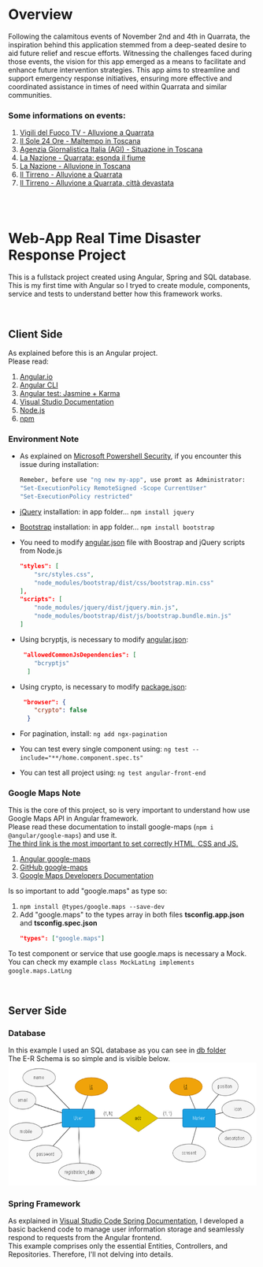 # Overview
Following the calamitous events of November 2nd and 4th in Quarrata, the inspiration behind this application stemmed from a deep-seated desire to aid future relief and rescue efforts. Witnessing the challenges faced during those events, the vision for this app emerged as a means to facilitate and enhance future intervention strategies. This app aims to streamline and support emergency response initiatives, ensuring more effective and coordinated assistance in times of need within Quarrata and similar communities.

### Some informations on events:
1. [Vigili del Fuoco TV - Alluvione a Quarrata](https://www.vigilfuoco.tv/toscana/pistoia/quarrata/alluvione-toscana-oltre-3-800-interventi-di-soccorso-625-vigili-del-fuoco)
2. [Il Sole 24 Ore - Maltempo in Toscana](https://stream24.ilsole24ore.com/video/italia/maltempo-toscana-drammatica-alluvione-quarrata/AFQqGlUB)
3. [Agenzia Giornalistica Italia (AGI) - Situazione in Toscana](https://www.agi.it/cronaca/news/2023-11-05/toscana-maltempo-situazione-critica-pistoia-ultime-notizie-23818527/)
4. [La Nazione - Quarrata: esonda il fiume](https://www.lanazione.it/pistoia/cronaca/quarrata-esonda-fiume-nu02hj6e)
5. [La Nazione - Alluvione in Toscana](https://www.lanazione.it/cronaca/alluvione-toscana-orrzx3hn)
6. [Il Tirreno - Alluvione a Quarrata](https://www.iltirreno.it/video/toscana/2023/11/04/video/alluvione-a-quarrata-la-voce-di-un-volontario-l-emozione-piu-grande-e-entrare-nell-intimita-delle-famiglie-1.100414593)
7. [Il Tirreno - Alluvione a Quarrata, città devastata](https://www.iltirreno.it/video/toscana/2023/11/04/video/alluvione-a-quarrata-dal-negozio-di-abbigliamento-alla-libreria-viaggio-nella-citta-devastata-1.100414603)

<br><br>

# Web-App Real Time Disaster Response Project
This is a fullstack project created using Angular, Spring and SQL database. This is my first time with Angular so I tryed to create module, components, service and tests to understand better how this framework works.

<br>

## Client Side
As explained before this is an Angular project.<br>
Please read:
1. [Angular.io](https://angular.io/)
2. [Angular CLI](https://angular.io/cli)
3. [Angular test: Jasmine + Karma](https://angular.io/guide/testing)
4. [Visual Studio Documentation](https://code.visualstudio.com/docs/nodejs/angular-tutorial)
5. [Node.js](https://nodejs.org/en)
6. [npm](https://www.npmjs.com/)

### Environment Note
- As explained on [Microsoft Powershell Security](https://learn.microsoft.com/it-it/powershell/module/microsoft.powershell.security/set-executionpolicy?view=powershell-7.4), if you encounter this issue during installation:
  
    ```bash
    Remeber, before use "ng new my-app", use promt as Administrator:
    "Set-ExecutionPolicy RemoteSigned -Scope CurrentUser"
    "Set-ExecutionPolicy restricted"
    ```
- [jQuery](https://jquery.com/) installation: in app folder... `npm install jquery`
- [Bootstrap](https://getbootstrap.com/) installation: in app folder... `npm install bootstrap`
- You need to modify [angular.json](/angular-front-end/angular.json) file with Boostrap and jQuery scripts from Node.js

    ```json
    "styles": [
        "src/styles.css",
        "node_modules/bootstrap/dist/css/bootstrap.min.css"
    ],
    "scripts": [
        "node_modules/jquery/dist/jquery.min.js",
        "node_modules/bootstrap/dist/js/bootstrap.bundle.min.js"
    ]
    ```
- Using bcryptjs, is necessary to modify [angular.json](/angular-front-end/angular.json):
  
    ```json
     "allowedCommonJsDependencies": [
        "bcryptjs"
      ]
    ```
- Using crypto, is necessary to modify [package.json](/angular-front-end/package.json):
  
    ```json
     "browser": {
        "crypto": false
      }
    ```
- For pagination, install: `ng add ngx-pagination`
- You can test every single component using: `ng test --include="**/home.component.spec.ts"`
- You can test all project using: `ng test angular-front-end`

### Google Maps Note
This is the core of this project, so is very important to understand how use Google Maps API in Angular framework.<br>
Please read these documentation to install google-maps (`npm i @angular/google-maps`) and use it.<br>
<u>The third link is the most important to set correctly HTML, CSS and JS.</u>

1. [Angular google-maps](https://www.npmjs.com/package/@angular/google-maps)
2. [GitHub google-maps](https://github.com/angular/components/tree/main/src/google-maps#readme)
3. [Google Maps Developers Documentation](https://developers.google.com/maps/documentation/javascript/overview?hl=it#javascript) 

Is so important to add "google.maps" as type so:
1. `npm install @types/google.maps --save-dev`
2. Add "google.maps" to the types array in both files <b>tsconfig.app.json</b> and <b>tsconfig.spec.json</b>
    ```json
    "types": ["google.maps"]
    ```

To test component or service that use google.maps is necessary a Mock. You can check my example `class MockLatLng implements google.maps.LatLng`

<br>

## Server Side

### Database
In this example I used an SQL database as you can see in [db folder](/db)<br>
The E-R Schema is so simple and is visible below.<br>
<img src="db/E-R Schema.png"  height="250px">

### Spring Framework
As explained in [Visual Studio Code Spring Documentation](https://code.visualstudio.com/docs/java/java-spring-boot), I developed a basic backend code to manage user information storage and seamlessly respond to requests from the Angular frontend.<br>
This example comprises only the essential Entities, Controllers, and Repositories. Therefore, I'll not delving into details.<br>